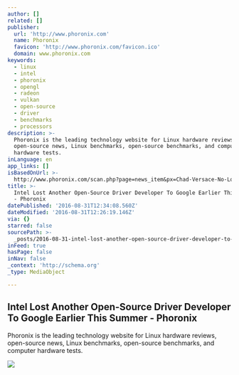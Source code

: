 ```yaml
---
author: []
related: []
publisher:
  url: 'http://www.phoronix.com'
  name: Phoronix
  favicon: 'http://www.phoronix.com/favicon.ico'
  domain: www.phoronix.com
keywords:
  - linux
  - intel
  - phoronix
  - opengl
  - radeon
  - vulkan
  - open-source
  - driver
  - benchmarks
  - processors
description: >-
  Phoronix is the leading technology website for Linux hardware reviews,
  open-source news, Linux benchmarks, open-source benchmarks, and computer
  hardware tests.
inLanguage: en
app_links: []
isBasedOnUrl: >-
  http://www.phoronix.com/scan.php?page=news_item&px=Chad-Versace-No-Longer-Intel
title: >-
  Intel Lost Another Open-Source Driver Developer To Google Earlier This Summer
  - Phoronix
datePublished: '2016-08-31T12:34:08.560Z'
dateModified: '2016-08-31T12:26:19.146Z'
via: {}
starred: false
sourcePath: >-
  _posts/2016-08-31-intel-lost-another-open-source-driver-developer-to-google-ea.md
inFeed: true
hasPage: false
inNav: false
_context: 'http://schema.org'
_type: MediaObject

---
```

<article style=""><h1>Intel Lost Another Open-Source Driver Developer To Google Earlier This Summer - Phoronix</h1><p>Phoronix is the leading technology website for Linux hardware reviews, open-source news, Linux benchmarks, open-source benchmarks, and computer hardware tests.</p><img src="http://www.phoronix.com/assets/categories/intel.jpg" /></article>